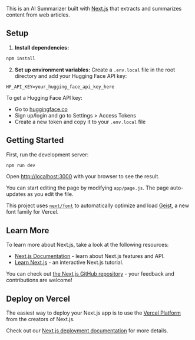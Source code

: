 This is an AI Summarizer built with [Next.js](https://nextjs.org) that extracts and summarizes content from web articles.

## Setup

1. **Install dependencies:**
```bash
npm install
```

2. **Set up environment variables:**
Create a `.env.local` file in the root directory and add your Hugging Face API key:
```
HF_API_KEY=your_hugging_face_api_key_here
```

To get a Hugging Face API key:
- Go to [huggingface.co](https://huggingface.co)
- Sign up/login and go to Settings > Access Tokens
- Create a new token and copy it to your `.env.local` file

## Getting Started

First, run the development server:

```bash
npm run dev

```

Open [http://localhost:3000](http://localhost:3000) with your browser to see the result.

You can start editing the page by modifying `app/page.js`. The page auto-updates as you edit the file.

This project uses [`next/font`](https://nextjs.org/docs/app/building-your-application/optimizing/fonts) to automatically optimize and load [Geist](https://vercel.com/font), a new font family for Vercel.

## Learn More

To learn more about Next.js, take a look at the following resources:

- [Next.js Documentation](https://nextjs.org/docs) - learn about Next.js features and API.
- [Learn Next.js](https://nextjs.org/learn) - an interactive Next.js tutorial.

You can check out [the Next.js GitHub repository](https://github.com/vercel/next.js) - your feedback and contributions are welcome!

## Deploy on Vercel

The easiest way to deploy your Next.js app is to use the [Vercel Platform](https://vercel.com/new?utm_medium=default-template&filter=next.js&utm_source=create-next-app&utm_campaign=create-next-app-readme) from the creators of Next.js.

Check out our [Next.js deployment documentation](https://nextjs.org/docs/app/building-your-application/deploying) for more details.
